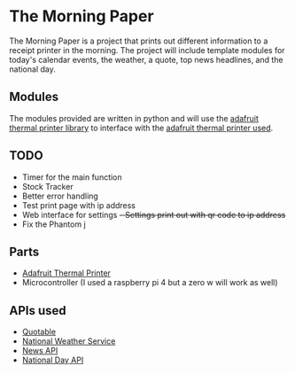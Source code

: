 # The Morning Paper
The Morning Paper is a project that prints out different information to a 
receipt printer in the morning. The project will include template modules for 
today's calendar events, the weather, a quote, top news headlines, and the 
national day.

## Modules
The modules provided are written in python and will use the [adafruit thermal 
printer library](https://github.com/adafruit/Python-Thermal-Printer) to 
interface with the 
[adafruit thermal printer used](https://www.adafruit.com/product/600).

## TODO
- Timer for the main function
- Stock Tracker
- Better error handling
- Test print page with ip address
- Web interface for settings
  ~~- Settings print out with qr code to ip address~~
- Fix the Phantom j

## Parts
- [Adafruit Thermal Printer](https://www.adafruit.com/product/600)
- Microcontroller (I used a raspberry pi 4 but a zero w will work as well)

## APIs used
- [Quotable](https://quotable.io)
- [National Weather Service](https://www.weather.gov/documentation/services-web-api)
- [News API](https://newsapi.org/)
- [National Day API](https://national-api-day.herokuapp.com)